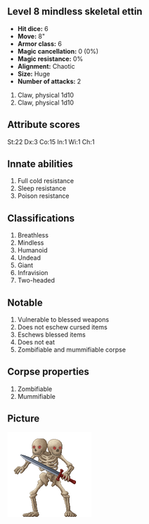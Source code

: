 ## Level 8 mindless skeletal ettin

- **Hit dice:** 6
- **Move:** 8"
- **Armor class:** 6
- **Magic cancellation:** 0 (0%)
- **Magic resistance:** 0%
- **Alignment:** Chaotic
- **Size:** Huge
- **Number of attacks:** 2
1. Claw, physical 1d10
2. Claw, physical 1d10

## Attribute scores

St:22 Dx:3 Co:15 In:1 Wi:1 Ch:1

## Innate abilities

1. Full cold resistance
2. Sleep resistance
3. Poison resistance

## Classifications

1. Breathless
2. Mindless
3. Humanoid
4. Undead
5. Giant
6. Infravision
7. Two-headed

## Notable

1. Vulnerable to blessed weapons
2. Does not eschew cursed items
3. Eschews blessed items
4. Does not eat
5. Zombifiable and mummifiable corpse

## Corpse properties

1. Zombifiable
2. Mummifiable

## Picture

![Ettin skeleton](https://github.com/hyvanmielenpelit/GnollHackTileSet/blob/main/Monsters/ettin_skeleton/ettin_skeleton.png)

